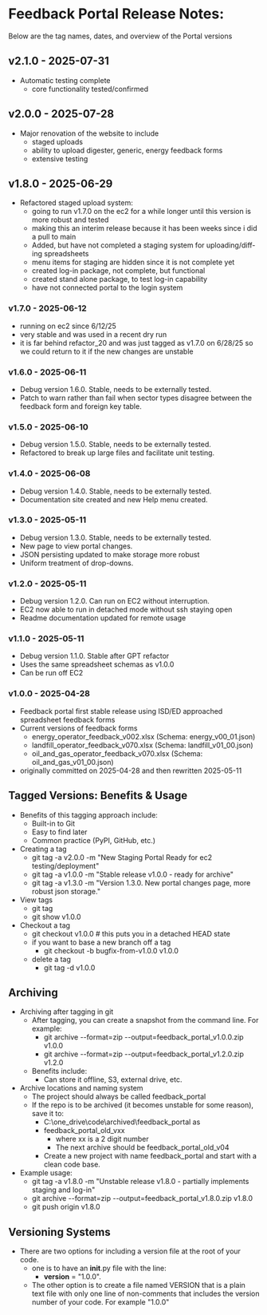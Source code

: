 # Feedback Portal Release Notes:

Below are the tag names, dates, and overview of the Portal versions

## v2.1.0 - 2025-07-31
- Automatic testing complete
  - core functionality tested/confirmed

## v2.0.0 - 2025-07-28
- Major renovation of the website to include
  - staged uploads
  - ability to upload digester, generic, energy feedback forms
  - extensive testing

## v1.8.0 - 2025-06-29
- Refactored staged upload system:
  - going to run v1.7.0 on the ec2 for a while longer until this version is more robust and tested
  - making this an interim release because it has been weeks since i did a pull to main
  - Added, but have not completed a staging system for uploading/diff-ing spreadsheets
  - menu items for staging are hidden since it is not complete yet
  - created log-in package, not complete, but functional
  - created stand alone package, to test log-in capability
  - have not connected portal to the login system

### v1.7.0 - 2025-06-12
- running on ec2 since 6/12/25
- very stable and was used in a recent dry run
- it is far behind refactor_20 and was just tagged as v1.7.0 on 6/28/25 
  so we could return to it if the new changes are unstable
  
### v1.6.0 - 2025-06-11
- Debug version 1.6.0.  Stable, needs to be externally tested.
- Patch to warn rather than fail when sector types disagree between 
  the feedback form and foreign key table.

### v1.5.0 - 2025-06-10
- Debug version 1.5.0.  Stable, needs to be externally tested.
- Refactored to break up large files and facilitate unit testing.

### v1.4.0 - 2025-06-08
- Debug version 1.4.0.  Stable, needs to be externally tested.
- Documentation site created and new Help menu created.
 
### v1.3.0 - 2025-05-11
- Debug version 1.3.0.  Stable, needs to be externally tested.
- New page to view portal changes.
- JSON persisting updated to make storage more robust
- Uniform treatment of drop-downs.

### v1.2.0 - 2025-05-11
- Debug version 1.2.0. Can run on EC2 without interruption. 
- EC2 now able to run in detached mode without ssh staying open
- Readme documentation updated for remote usage

### v1.1.0 - 2025-05-11
- Debug version 1.1.0. Stable after GPT refactor
- Uses the same spreadsheet schemas as v1.0.0
- Can be run off EC2

### v1.0.0 - 2025-04-28
- Feedback portal first stable release using ISD/ED approached spreadsheet feedback forms
- Current versions of feedback forms
  - energy_operator_feedback_v002.xlsx (Schema: energy_v00_01.json)
  - landfill_operator_feedback_v070.xlsx (Schema: landfill_v01_00.json)
  - oil_and_gas_operator_feedback_v070.xlsx (Schema: oil_and_gas_v01_00.json)
- originally committed on 2025-04-28 and then rewritten 2025-05-11

## Tagged Versions: Benefits & Usage
- Benefits of this tagging approach include:
  - Built-in to Git
  - Easy to find later
  - Common practice (PyPI, GitHub, etc.)
- Creating a tag
  - git tag -a v2.0.0 -m "New Staging Portal Ready for ec2 testing/deployment"
  - git tag -a v1.0.0 -m "Stable release v1.0.0 - ready for archive"
  - git tag -a v1.3.0 -m "Version 1.3.0. New portal changes page, more robust json storage." 
- View tags
  - git tag
  - git show v1.0.0
- Checkout a tag
  - git checkout v1.0.0 # this puts you in a detached HEAD state
  - if you want to base a new branch off a tag
    - git checkout -b bugfix-from-v1.0.0 v1.0.0
  - delete a tag
    - git tag -d v1.0.0

## Archiving
- Archiving after tagging in git
  - After tagging, you can create a snapshot from the command line.  For example:
    - git archive --format=zip --output=feedback_portal_v1.0.0.zip v1.0.0
    - git archive --format=zip --output=feedback_portal_v1.2.0.zip v1.2.0
  - Benefits include:
    - Can store it offline, S3, external drive, etc.
- Archive locations and naming system
  - The project should always be called feedback_portal
  - If the repo is to be archived (it becomes unstable for some reason), save it to:
    - C:\one_drive\code\archived\feedback_portal as
    - feedback_portal_old_vxx
      - where xx is a 2 digit number
      - The next archive should be feedback_portal_old_v04
    - Create a new project with name feedback_portal and start with a clean code base.
- Example usage:
  - git tag -a v1.8.0 -m "Unstable release v1.8.0 - partially implements staging and log-in"
  - git archive --format=zip --output=feedback_portal_v1.8.0.zip v1.8.0
  - git push origin v1.8.0


## Versioning Systems
- There are two options for including a version file at the root of your code.
  - one is to have an __init__.py file with the line:
    - __version__ = "1.0.0".
  - The other option is to create a file named VERSION that is a plain text file with only one line of non-comments that includes the version number of your code.  For example "1.0.0"
